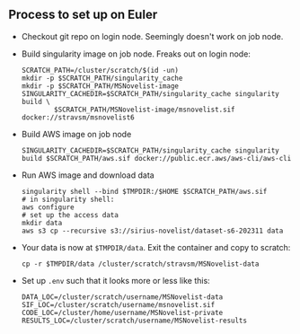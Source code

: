 ## Process to set up on Euler

* Checkout git repo on login node. Seemingly doesn't work on job node.
* Build singularity image on job node. Freaks out on login node: 
    ```
    SCRATCH_PATH=/cluster/scratch/$(id -un)
    mkdir -p $SCRATCH_PATH/singularity_cache
    mkdir -p $SCRATCH_PATH/MSNovelist-image
    SINGULARITY_CACHEDIR=$SCRATCH_PATH/singularity_cache singularity build \
            $SCRATCH_PATH/MSNovelist-image/msnovelist.sif docker://stravsm/msnovelist6
    ```
* Build AWS image on job node
    ```
    SINGULARITY_CACHEDIR=$SCRATCH_PATH/singularity_cache singularity build $SCRATCH_PATH/aws.sif docker://public.ecr.aws/aws-cli/aws-cli
    ```

* Run AWS image and download data
    ```
    singularity shell --bind $TMPDIR:/$HOME $SCRATCH_PATH/aws.sif
    # in singularity shell:
    aws configure
    # set up the access data
    mkdir data
    aws s3 cp --recursive s3://sirius-novelist/dataset-s6-202311 data
    ```

* Your data is now at `$TMPDIR/data`. Exit the container and copy to scratch:
    ```
    cp -r $TMPDIR/data /cluster/scratch/stravsm/MSNovelist-data
    ```

* Set up `.env` such that it looks more or less like this:
    ```
    DATA_LOC=/cluster/scratch/username/MSNovelist-data
    SIF_LOC=/cluster/scratch/username/msnovelist.sif
    CODE_LOC=/cluster/home/username/MSNovelist-private
    RESULTS_LOC=/cluster/scratch/username/MSNovelist-results
    ```